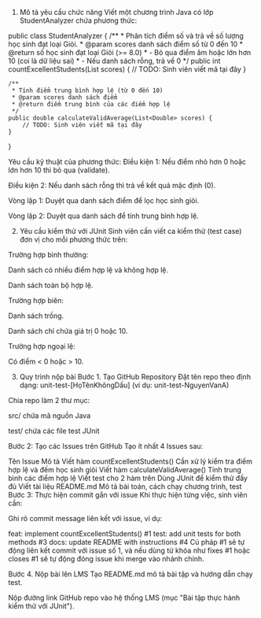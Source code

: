 1. Mô tả yêu cầu chức năng
Viết một chương trình Java có lớp StudentAnalyzer chứa phương thức:

public class StudentAnalyzer {
    /**
     * Phân tích điểm số và trả về số lượng học sinh đạt loại Giỏi.
     * @param scores danh sách điểm số từ 0 đến 10
     * @return số học sinh đạt loại Giỏi (>= 8.0)
     * - Bỏ qua điểm âm hoặc lớn hơn 10 (coi là dữ liệu sai)
     * - Nếu danh sách rỗng, trả về 0
     */
    public int countExcellentStudents(List<Double> scores) {
        // TODO: Sinh viên viết mã tại đây
    }

    /**
     * Tính điểm trung bình hợp lệ (từ 0 đến 10)
     * @param scores danh sách điểm
     * @return điểm trung bình của các điểm hợp lệ
     */
    public double calculateValidAverage(List<Double> scores) {
        // TODO: Sinh viên viết mã tại đây
    }
}

Yêu cầu kỹ thuật của phương thức:
Điều kiện 1: Nếu điểm nhỏ hơn 0 hoặc lớn hơn 10 thì bỏ qua (validate).

Điều kiện 2: Nếu danh sách rỗng thì trả về kết quả mặc định (0).

Vòng lặp 1: Duyệt qua danh sách điểm để lọc học sinh giỏi.

Vòng lặp 2: Duyệt qua danh sách để tính trung bình hợp lệ.

2. Yêu cầu kiểm thử với JUnit
Sinh viên cần viết ca kiểm thử (test case) đơn vị cho mỗi phương thức trên:

Trường hợp bình thường:

Danh sách có nhiều điểm hợp lệ và không hợp lệ.

Danh sách toàn bộ hợp lệ.

Trường hợp biên:

Danh sách trống.

Danh sách chỉ chứa giá trị 0 hoặc 10.

Trường hợp ngoại lệ:

Có điểm < 0 hoặc > 10.


3. Quy trình nộp bài
Bước 1. Tạo GitHub Repository
Đặt tên repo theo định dạng: unit-test-[HọTênKhôngDấu] (ví dụ: unit-test-NguyenVanA)

Chia repo làm 2 thư mục:

src/ chứa mã nguồn Java

test/ chứa các file test JUnit

Bước 2: Tạo các Issues trên GitHub
Tạo ít nhất 4 Issues sau:

Tên Issue	Mô tả
Viết hàm countExcellentStudents()	Cần xử lý kiểm tra điểm hợp lệ và đếm học sinh giỏi
Viết hàm calculateValidAverage()	Tính trung bình các điểm hợp lệ
Viết test cho 2 hàm trên	Dùng JUnit để kiểm thử đầy đủ
Viết tài liệu README.md	Mô tả bài toán, cách chạy chương trình, test
Bước 3: Thực hiện commit gắn với issue
Khi thực hiện từng việc, sinh viên cần:

Ghi rõ commit message liên kết với issue, ví dụ:

feat: implement countExcellentStudents() #1
test: add unit tests for both methods #3
docs: update README with instructions #4
Cú pháp #1 sẽ tự động liên kết commit với issue số 1, và nếu dùng từ khóa như fixes #1 hoặc closes #1 sẽ tự động đóng issue khi merge vào nhánh chính.

Bước 4. Nộp bài lên LMS
Tạo README.md mô tả bài tập và hướng dẫn chạy test.

Nộp đường link GitHub repo vào hệ thống LMS (mục "Bài tập thực hành kiểm thử với JUnit").